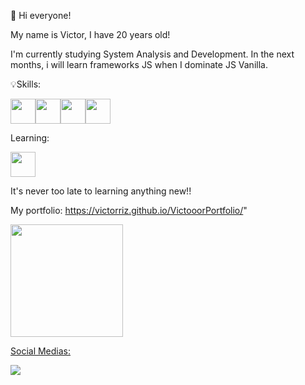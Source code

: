  👋 Hi everyone!


My name is Victor, I have 20 years old!

I'm currently studying System Analysis and Development. In the next months, i will learn frameworks JS
when I dominate JS Vanilla.


💡Skills: 

<img src="https://cdn.jsdelivr.net/gh/devicons/devicon/icons/html5/html5-original.svg" width="40" height="40" /><img src="https://cdn.jsdelivr.net/gh/devicons/devicon/icons/css3/css3-original.svg" width="40" height="40" /><img src="https://cdn.jsdelivr.net/gh/devicons/devicon/icons/git/git-original.svg" width="40" height="40" /><img src="https://cdn.jsdelivr.net/gh/devicons/devicon/icons/bootstrap/bootstrap-original.svg" width="40" height="40" />
          
          
          
          
Learning: 
         
<img src="https://cdn.jsdelivr.net/gh/devicons/devicon/icons/javascript/javascript-original.svg"  width="40" height="40" />
          


It's never too late to learning anything new!!

My portfolio: 
https://victorriz.github.io/VictooorPortfolio/"


<div>
<a href="https://github.com/VictorRIZ">
 
<img height="180em" src="https://github-readme-stats.vercel.app/api/top-langs/?username=VictorRIZ&layout=compact&langs_count=7&theme=dracula"/>
</div>
 
Social Medias: 
 
<div>
 
<a href="https://www.linkedin.com/in/victor-augusto-73684a1a4/" target="_blank"><img src="https://img.shields.io/badge/-LinkedIn-%230077B5?style=for-the-badge&logo=linkedin&logoColor=white" target="_blank"></a>   
</div>




